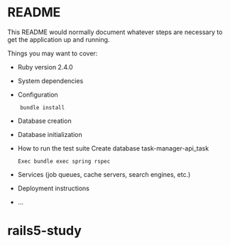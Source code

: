 # README

This README would normally document whatever steps are necessary to get the
application up and running.

Things you may want to cover:

* Ruby version
    2.4.0
* System dependencies

* Configuration
```
    bundle install
```
* Database creation

* Database initialization

* How to run the test suite
    Create database task-manager-api_task
    ```
    Exec bundle exec spring rspec
    ```

* Services (job queues, cache servers, search engines, etc.)

* Deployment instructions

* ...
# rails5-study
